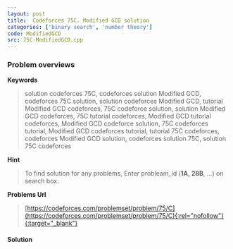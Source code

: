 ```yaml
---
layout: post
title:  Codeforces 75C. Modified GCD solution
categories: ['binary search', 'number theory']
code: ModifiedGCD
src: 75C-ModifiedGCD.cpp
---
```

### **Problem overviews**

**Keywords**
> solution codeforces 75C, codeforces solution Modified GCD, codeforces 75C solution, solution codeforces Modified GCD, tutorial Modified GCD codeforces, 75C codeforce solution, solution Modified GCD codeforces, 75C tutorial codeforces, Modified GCD tutorial codeforces, Modified GCD codeforce solution, 75C codeforces tutorial, Modified GCD codeforces tutorial, tutorial 75C codeforces, codeforces Modified GCD solution, codeforces solution 75C, solution 75C codeforces

**Hint**
> To find solution for any problems, Enter probleam_id (**1A, 28B**, ...) on search box. 

**Problems Url**
> [https://codeforces.com/problemset/problem/75/C](https://codeforces.com/problemset/problem/75/C){:rel="nofollow"}{:target="_blank"}

#### **Solution**



